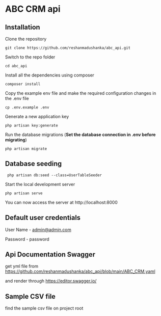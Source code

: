 # ABC CRM api

## Installation

Clone the repository

    git clone https://github.com/reshanmadushanka/abc_api.git

Switch to the repo folder

    cd abc_api

Install all the dependencies using composer

    composer install

Copy the example env file and make the required configuration changes in the .env file

    cp .env.example .env

Generate a new application key

    php artisan key:generate

Run the database migrations (**Set the database connection in .env before migrating**)

    php artisan migrate

## Database seeding

     php artisan db:seed --class=UserTableSeeder 

Start the local development server

    php artisan serve

You can now access the server at http://localhost:8000

## Default user credentials

User Name - admin@admin.com

Password - password

## Api Documentation Swagger

get yml file from https://github.com/reshanmadushanka/abc_api/blob/main/ABC_CRM.yaml 

and render through  https://editor.swagger.io/

## Sample CSV file

find the sample csv file on project root


